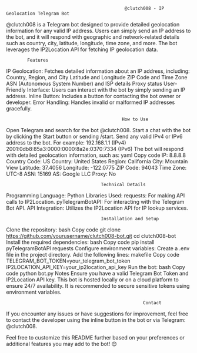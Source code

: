  								                 @clutch008 - IP Geolocation Telegram Bot
@clutch008 is a Telegram bot designed to provide detailed geolocation information for any valid IP address. Users can simply send an IP address to the bot, and it will respond with geographic and network-related details such as country, city, latitude, longitude, time zone, and more. The bot leverages the IP2Location API for fetching IP geolocation data.

			Features
IP Geolocation: Fetches detailed information about an IP address, including:
Country, Region, and City
Latitude and Longitude
ZIP Code and Time Zone
ASN (Autonomous System Number) and ISP details
Proxy status
User-Friendly Interface: Users can interact with the bot by simply sending an IP address.
Inline Button: Includes a button for contacting the bot owner or developer.
Error Handling: Handles invalid or malformed IP addresses gracefully.




												How to Use
Open Telegram and search for the bot @clutch008.
Start a chat with the bot by clicking the Start button or sending /start.
Send any valid IPv4 or IPv6 address to the bot. For example:
192.168.1.1 (IPv4)
2001:0db8:85a3:0000:0000:8a2e:0370:7334 (IPv6)
The bot will respond with detailed geolocation information, such as:
yaml
Copy code
IP: 8.8.8.8
Country Code: US
Country: United States
Region: California
City: Mountain View
Latitude: 37.4056
Longitude: -122.0775
ZIP Code: 94043
Time Zone: UTC-8
ASN: 15169
AS: Google LLC
Proxy: No







										Technical Details
Programming Language: Python
Libraries Used:
requests: For making API calls to IP2Location.
pyTelegramBotAPI: For interacting with the Telegram Bot API.
API Integration: Utilizes the IP2Location API for IP lookup services.


										Installation and Setup
Clone the repository:
bash
Copy code
git clone https://github.com/yourusername/clutch008-bot.git
cd clutch008-bot
Install the required dependencies:
bash
Copy code
pip install pyTelegramBotAPI requests
Configure environment variables:
Create a .env file in the project directory.
Add the following lines:
makefile
Copy code
TELEGRAM_BOT_TOKEN=your_telegram_bot_token
IP2LOCATION_API_KEY=your_ip2location_api_key
Run the bot:
bash
Copy code
python bot.py
Notes
Ensure you have a valid Telegram Bot Token and IP2Location API key.
This bot is hosted locally or on a cloud platform to ensure 24/7 availability.
It is recommended to secure sensitive tokens using environment variables.


														Contact
If you encounter any issues or have suggestions for improvement, feel free to contact the developer using the inline button in the bot or via Telegram: @clutch008.

Feel free to customize this README further based on your preferences or additional features you may add to the bot! 😊





